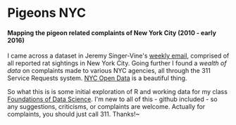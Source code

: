 # Pigeons NYC

#### Mapping the pigeon related complaints of New York City (2010 - early 2016)

I came across a dataset in Jeremy Singer-Vine's [weekly email](https://tinyletter.com/data-is-plural), comprised of all reported rat sightings in New York City. Going further I found a _wealth of data_ on complaints made to various NYC agencies, all through the 311 Service Requests system. [NYC Open Data](https://nycopendata.socrata.com/data) is a beautiful thing.

So what this is is some initial exploration of R and working data for my class [Foundations of Data Science](https://www.springboard.com/workshops/data-science). I'm new to all of this - github included - so any suggestions, criticisms, or complaints are welcome. Actually for complaints, you should just call 311. Thanks!~ 